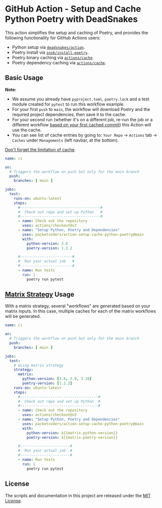 # GitHub Action - Setup and Cache Python Poetry with DeadSnakes

This action simplifies the setup and caching of Poetry, and provides the following functionality for GitHub Actions users:
* Python setup via [`deadsnakes/action`](https://github.com/deadsnakes/action).
* Poetry install via [`snok/install-poetry`](https://github.com/snok/install-poetry).
* Poetry binary caching via [`actions/cache`](https://github.com/actions/cache).
* Poetry dependency caching via [`actions/cache`](https://github.com/actions/cache).

## Basic Usage

**Note:** 
* We assume you already have `pyproject.toml`, `poetry.lock` and a test module created for `pytest` to run this workflow example.
* For your first `push` to `main`, the workflow will download Poetry and the required project dependencies, then save it to the cache.
* For your second run (whether it's on a different job, re-run the job or a different workflow [based on your first cached commit](https://docs.github.com/en/actions/using-workflows/caching-dependencies-to-speed-up-workflows#restrictions-for-accessing-a-cache)) this Action will use the cache.
* You can see list of cache entries by going to: `Your Repo` -> `Actions` tab -> `Caches` under `Managements` (left navbar, at the bottom). 

[Don't forget the limitation of cache](https://docs.github.com/en/actions/using-workflows/caching-dependencies-to-speed-up-workflows#usage-limits-and-eviction-policy).

```yml
name: ci

on:
  # Triggers the workflow on push but only for the main branch
  push:
    branches: [ main ]

jobs:
  test:
    runs-on: ubuntu-latest
    steps:
      #-------------------------------------#
      #  Check out repo and set up Python   #
      #-------------------------------------#
      - name: Check out the repository
        uses: actions/checkout@v3
      - name: "Setup Python, Poetry and Dependencies"
        uses: packetcoders/action-setup-cache-python-poetry@main
        with:
          python-version: 3.8
          poetry-version: 1.2.2

      #------------------------#
      #  Run your actual job   #
      #------------------------#
      - name: Run tests
        run: |
          poetry run pytest
```

## [Matrix Strategy](https://docs.github.com/en/actions/using-jobs/using-a-matrix-for-your-jobs) Usage

With a matrix strategy, several "workflows" are generated based on your matrix inputs. In this case, multiple caches for each of the matrix workflows will be generated.

```yml
name: ci

on:
  # Triggers the workflow on push but only for the main branch
  push:
    branches: [ main ]

jobs:
  test:
    # Using matrix strategy
    strategy:
      matrix:
        python-version: [3.8, 3.9, 3.10]
        poetry-version: [1.2.2]
    runs-on: ubuntu-latest
    steps:
      #------------------------------------#
      #  Check out repo and set up Python  #
      #------------------------------------#
      - name: Check out the repository
        uses: actions/checkout@v3
      - name: "Setup Python, Poetry and Dependencies"
        uses: packetcoders/action-setup-cache-python-poetry@main
        with:
          python-version: ${{matrix.python-version}}
          poetry-version: ${{matrix.poetry-version}}

      #-----------------------#
      #  Run your actual job  #
      #-----------------------#
      - name: Run tests
        run: |
          poetry run pytest
```

## License

The scripts and documentation in this project are released under the [MIT License](LICENSE).
